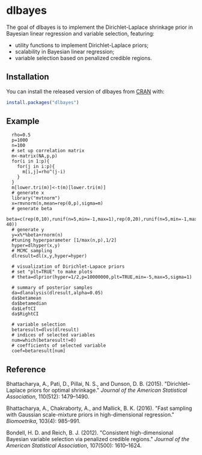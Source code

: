 # dlbayes

The goal of dlbayes is to implement the Dirichlet-Laplace shrinkage prior in Bayesian linear regression and variable selection, featuring: 
- utility functions to implement Dirichlet-Laplace priors; 
- scalability in Bayesian linear regression; 
- variable selection based on penalized credible regions. 

## Installation

You can install the released version of dlbayes from [CRAN](https://CRAN.R-project.org) with:

``` r
install.packages("dlbayes")
```

## Example

``` 
  rho=0.5
  p=1000
  n=100
  # set up correlation matrix
  m<-matrix(NA,p,p)
  for(i in 1:p){
    for(j in i:p){
      m[i,j]=rho^(j-i)
    }
  }
  m[lower.tri(m)]<-t(m)[lower.tri(m)]
  # generate x
  library("mvtnorm")
  x=rmvnorm(n,mean=rep(0,p),sigma=m)
  # generate beta
  beta=c(rep(0,10),runif(n=5,min=-1,max=1),rep(0,20),runif(n=5,min=-1,max=1),rep(0,p-40))
  # generate y
  y=x%*%beta+rnorm(n)
  #tuning hyperparameter [1/max(n,p),1/2]
  hyper=dlhyper(x,y)
  # MCMC sampling
  dlresult=dl(x,y,hyper=hyper)
  
  # visualization of Dirichlet-Lapace priors
  # set "plt=TRUE" to make plots 
  # theta=dlprior(hyper=1/2,p=10000000,plt=TRUE,min=-5,max=5,sigma=1)
  
  # summary of posterior samples 
  da=dlanalysis(dlresult,alpha=0.05)
  da$betamean
  da$betamedian
  da$LeftCI
  da$RightCI
  
  # variable selection
  betaresult=dlvs(dlresult)
  # indices of selected variables 
  num=which(betaresult!=0)
  # coefficients of selected variable
  coef=betaresult[num]
```
## Reference 

Bhattacharya, A., Pati, D., Pillai, N. S., and Dunson, D. B. (2015). "Dirichlet–Laplace priors for optimal shrinkage." *Journal of the American Statistical Association*, 110(512): 1479–1490. 

Bhattacharya, A., Chakraborty, A., and Mallick, B. K. (2016). "Fast sampling with Gaussian scale-mixture priors in high-dimensional regression." *Biomoetrika*, 103(4): 985–991. 

Bondell, H. D. and Reich, B. J. (2012). "Consistent high-dimensional Bayesian variable selection via penalized credible regions." *Journal of the American Statistical Association*, 107(500): 1610–1624. 

